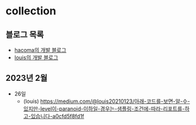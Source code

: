 # collection

## 블로그 목록

- [hacoma의 개발 블로그](https://blog.hacoma.dev/)
- [louis의 개발 블로그](https://medium.com/@louis20210123)

## 2023년 2월

- 26일 
  - (louis) https://medium.com/@louis20210123/아래-코드를-보면-알-수-있지만-level이-paranoid-이하일-경우는-샘플링-조건에-따라-리포트를-하고-있습니다-a0cfd5f8fd1f
